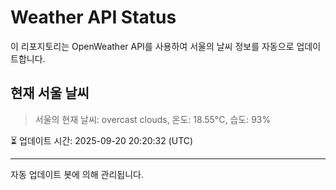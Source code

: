 
# Weather API Status

이 리포지토리는 OpenWeather API를 사용하여 서울의 날씨 정보를 자동으로 업데이트합니다.

## 현재 서울 날씨
> 서울의 현재 날씨: overcast clouds, 온도: 18.55°C, 습도: 93%

⏳ 업데이트 시간: 2025-09-20 20:20:32 (UTC)

---
자동 업데이트 봇에 의해 관리됩니다.
